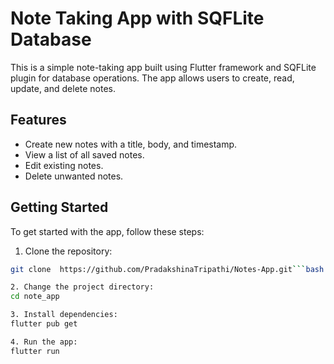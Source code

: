 # Note Taking App with SQFLite Database

This is a simple note-taking app built using Flutter framework and SQFLite plugin for database operations. The app allows users to create, read, update, and delete notes.

## Features

- Create new notes with a title, body, and timestamp.
- View a list of all saved notes.
- Edit existing notes.
- Delete unwanted notes.

<!-- ## Screenshots

![Home Screen](screenshots/home_screen.png)
![Add Note Screen](screenshots/add_note_screen.png)
![Edit Note Screen](screenshots/edit_note_screen.png)
 -->
## Getting Started

To get started with the app, follow these steps:

1. Clone the repository:

```bash
git clone  https://github.com/PradakshinaTripathi/Notes-App.git```bash

2. Change the project directory:
cd note_app

3. Install dependencies:
flutter pub get

4. Run the app:
flutter run
